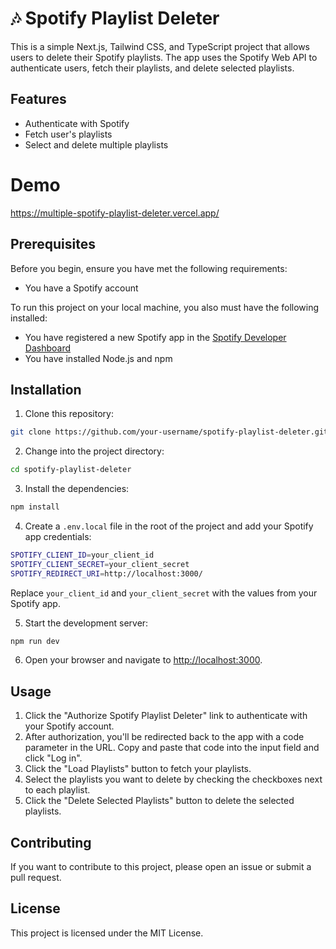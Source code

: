 # 🎶 Spotify Playlist Deleter

This is a simple Next.js, Tailwind CSS, and TypeScript project that allows users to delete their Spotify playlists. The app uses the Spotify Web API to authenticate users, fetch their playlists, and delete selected playlists.

## Features

- Authenticate with Spotify
- Fetch user's playlists
- Select and delete multiple playlists

# Demo

https://multiple-spotify-playlist-deleter.vercel.app/

## Prerequisites

Before you begin, ensure you have met the following requirements:

- You have a Spotify account

To run this project on your local machine, you also must have the following installed:

- You have registered a new Spotify app in the [Spotify Developer Dashboard](https://developer.spotify.com/dashboard/applications)
- You have installed Node.js and npm

## Installation

1. Clone this repository:

```bash
git clone https://github.com/your-username/spotify-playlist-deleter.git
```

2. Change into the project directory:

```bash
cd spotify-playlist-deleter
```

3. Install the dependencies:

```bash
npm install
```

4. Create a `.env.local` file in the root of the project and add your Spotify app credentials:

```bash
SPOTIFY_CLIENT_ID=your_client_id
SPOTIFY_CLIENT_SECRET=your_client_secret
SPOTIFY_REDIRECT_URI=http://localhost:3000/
```

Replace `your_client_id` and `your_client_secret` with the values from your Spotify app.

5. Start the development server:

```bash
npm run dev
```

6. Open your browser and navigate to [http://localhost:3000](http://localhost:3000).

## Usage

1. Click the "Authorize Spotify Playlist Deleter" link to authenticate with your Spotify account.
2. After authorization, you'll be redirected back to the app with a code parameter in the URL. Copy and paste that code into the input field and click "Log in".
3. Click the "Load Playlists" button to fetch your playlists.
4. Select the playlists you want to delete by checking the checkboxes next to each playlist.
5. Click the "Delete Selected Playlists" button to delete the selected playlists.

## Contributing

If you want to contribute to this project, please open an issue or submit a pull request.

## License

This project is licensed under the MIT License.
